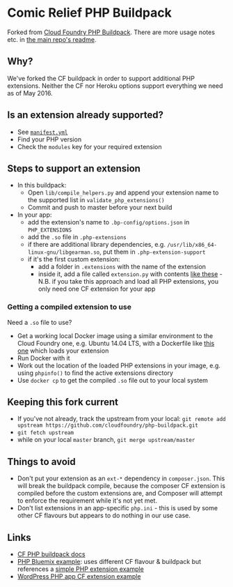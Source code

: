 # Comic Relief PHP Buildpack

Forked from [Cloud Foundry PHP Buildpack](https://github.com/cloudfoundry/php-buildpack). There are more usage notes etc. in [the main repo's readme](https://github.com/cloudfoundry/php-buildpack/blob/master/README.md).

## Why?

We've forked the CF buildpack in order to support additional PHP extensions. Neither the CF nor Heroku options support everything we need as of May 2016.

## Is an extension already supported?

* See [`manifest.yml`](manifest.yml)
* Find your PHP version
* Check the `modules` key for your required extension

## Steps to support an extension

* In this buildpack:
    * Open `lib/compile_helpers.py` and append your extension name to the supported list in `validate_php_extensions()`
    * Commit and push to master before your next build
* In your app:
    * add the extension's name to `.bp-config/options.json` in `PHP_EXTENSIONS`
    * add the `.so` file in `.php-extensions`
    * if there are additional library dependencies, e.g. `/usr/lib/x86_64-linux-gnu/libgearman.so`, put them in `.php-extension-support`
    * if it's the first custom extension:
        * add a folder in `.extensions` with the name of the extension
        * inside it, add a file called `extension.py` with contents [like these](https://github.com/comicrelief/frost-service-layer/blob/feat/FR-0000-docker-config/.extensions/solr/extension.py) - N.B. if you take this approach and load all PHP extensions, you only need one CF extension for your app

### Getting a compiled extension to use

Need a `.so` file to use?

* Get a working local Docker image using a similar environment to the Cloud Foundry one, e.g. Ubuntu 14.04 LTS, with a Dockerfile like [this one](https://github.com/comicrelief/frost-docker/blob/master/Dockerfile) which loads your extension
* Run Docker with it
* Work out the location of the loaded PHP extensions in your image, e.g. using `phpinfo()` to find the active extensions directory
* Use `docker cp` to get the compiled `.so` file out to your local system

## Keeping this fork current

* If you've not already, track the upstream from your local: `git remote add upstream https://github.com/cloudfoundry/php-buildpack.git`
* `git fetch upstream`
* while on your local `master` branch, `git merge upstream/master`

## Things to avoid

* Don't put your extension as an `ext-*` dependency in `composer.json`. This will break the buildpack compile, because the composer CF extension is compiled before the custom extensions are, and Composer will attempt to enforce the requirement while it's not yet met.
* Don't list extensions in an app-specific `php.ini` - this is used by some other CF flavours but appears to do nothing in our use case.

## Links

* [CF PHP buildpack docs](http://docs.cloudfoundry.org/buildpacks/php/index.html)
* [PHP Bluemix example](https://developer.ibm.com/messaging/2014/07/01/using-php-mq-light-bluemix/): uses different CF flavour & buildpack but references a [simple PHP extension example](https://github.com/ibm-messaging/mqlight-sentiment-sample/blob/PHP-worker/worker.php/.extensions/cproton/extension.py)
* [WordPress PHP app CF extension example](https://github.com/dmikusa-pivotal/cf-ex-wordpress)
